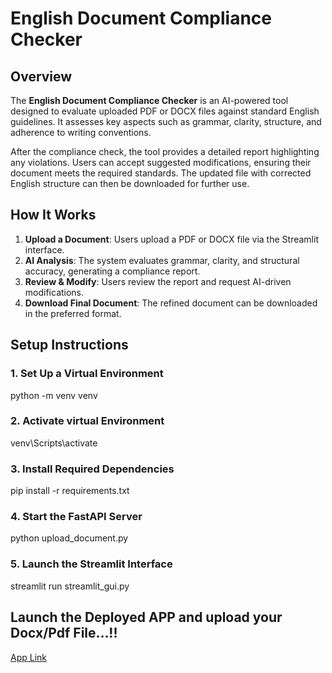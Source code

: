 # English Document Compliance Checker

## Overview
The **English Document Compliance Checker** is an AI-powered tool designed to evaluate uploaded PDF or DOCX files against standard English guidelines. It assesses key aspects such as grammar, clarity, structure, and adherence to writing conventions.

After the compliance check, the tool provides a detailed report highlighting any violations. Users can accept suggested modifications, ensuring their document meets the required standards. The updated file with corrected English structure can then be downloaded for further use.

## How It Works
1. **Upload a Document**: Users upload a PDF or DOCX file via the Streamlit interface.
2. **AI Analysis**: The system evaluates grammar, clarity, and structural accuracy, generating a compliance report.
3. **Review & Modify**: Users review the report and request AI-driven modifications.
4. **Download Final Document**: The refined document can be downloaded in the preferred format.

## Setup Instructions
### 1. Set Up a Virtual Environment
python -m venv venv

### 2. Activate virtual Environment
venv\Scripts\activate

### 3. Install Required Dependencies
pip install -r requirements.txt

### 4. Start the FastAPI Server
python upload_document.py

### 5.  Launch the Streamlit Interface
streamlit run streamlit_gui.py

## Launch the Deployed APP and upload your Docx/Pdf File...!!
[App Link](https://english-compliance-checker-3gbhfk9sfckw9kb9a6fhh5.streamlit.app/)




